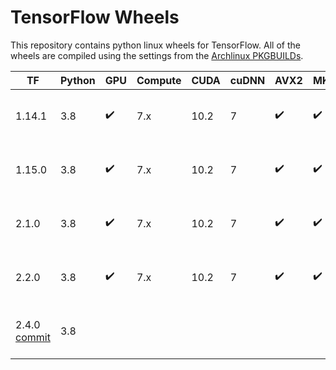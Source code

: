 # TensorFlow Wheels
This repository contains python linux wheels for TensorFlow. All of the
wheels are compiled using the settings from the
[Archlinux PKGBUILDs](https://github.com/archlinux/svntogit-community/blob/packages/tensorflow/trunk/PKGBUILD).

| TF | Python | GPU | Compute | CUDA | cuDNN | AVX2 | MKL | TensorRT | File |
|-|-|-|-|-|-|-|-|-|-|
| 1.14.1 | 3.8 | :heavy_check_mark: | 7.x | 10.2 | 7 | :heavy_check_mark: | :heavy_check_mark: | 6 | [tensorflow_gpu-1.14.1-cp38-cp38-linux_x86_64.whl](https://github.com/agkphysics/tensorflow-wheels/releases/download/tf_1.14.1_gpu_cm7x_cuda102_cudnn7_avx2_mkl_trt6/tensorflow_gpu-1.14.1-cp38-cp38-linux_x86_64.whl) |
| 1.15.0 | 3.8 | :heavy_check_mark: | 7.x | 10.2 | 7 | :heavy_check_mark: | :heavy_check_mark: | 6 | [tensorflow_gpu-1.15.0-cp38-cp38-linux_x86_64.whl](https://github.com/agkphysics/tensorflow-wheels/releases/download/tf_1.15.0_gpu_cm7x_cuda102_cudnn7_avx2_mkl_trt6/tensorflow_gpu-1.15.0-cp38-cp38-linux_x86_64.whl) |
| 2.1.0 | 3.8 | :heavy_check_mark: | 7.x | 10.2 | 7 | :heavy_check_mark: | :heavy_check_mark: | 6 | [tensorflow_gpu-2.1.0-cp38-cp38-linux_x86_64.whl](https://github.com/agkphysics/tensorflow-wheels/releases/download/tf_2.1.0_gpu_cm7x_cuda102_cudnn7_avx2_mkl_trt6/tensorflow_gpu-2.1.0-cp38-cp38-linux_x86_64.whl) |
| 2.2.0 | 3.8 | :heavy_check_mark: | 7.x | 10.2 | 7 | :heavy_check_mark: | :heavy_check_mark: | 7 | [tensorflow-2.2.0-cp38-cp38-linux_x86_64.whl](https://github.com/agkphysics/tensorflow-wheels/releases/download/tf_2.2.0_gpu_cm7x_cuda102_cudnn7_avx2_mkl_trt7/tensorflow-2.2.0-cp38-cp38-linux_x86_64.whl) |
| 2.4.0 [commit](https://github.com/tensorflow/tensorflow/commit/210cf0a0142af9d1bd21a7de82d5dd0afffc6c68) | 3.8 | | | | | | | | [tensorflow_cpu-2.4.0-cp38-cp38-linux_x86_64.whl](https://github.com/agkphysics/tensorflow-wheels/releases/download/tf_2.4.0_nogpu_noavx_nomkl/tensorflow_cpu-2.4.0-cp38-cp38-linux_x86_64.whl) |
